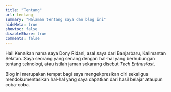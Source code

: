 ```yaml
---
title: "Tentang"
url: tentang
summary: "Halaman tentang saya dan blog ini"
hideMeta: true
showtoc: false
disableShare: true
comments: false
---
```


Hai! Kenalkan nama saya Dony Ridani, asal saya dari Banjarbaru, Kalimantan Selatan. Saya seorang yang senang dengan hal-hal yang berhubungan tentang teknologi, atau istilah jaman sekarang disebut *Tech Enthusiast*.

Blog ini merupakan tempat bagi saya mengekpresikan diri sekaligus mendokumentasikan hal-hal yang saya dapatkan dari hasil belajar ataupun coba-coba.


